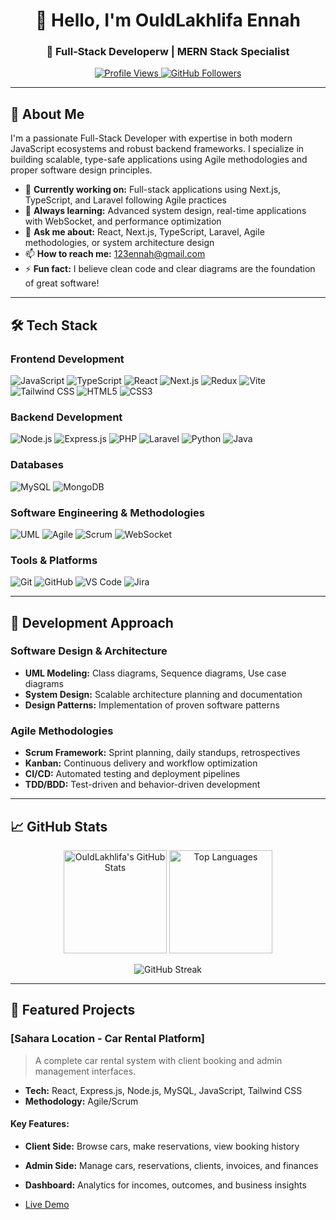 <h1 align="center">👋 Hello, I'm OuldLakhlifa Ennah</h1>
<h3 align="center">🚀 Full-Stack Developerw | MERN Stack Specialist</h3>

<p align="center">
  <a href="https://github.com/ennah123/ennah123">
    <img src="https://komarev.com/ghpvc/?username=ennah123&label=Profile%20views&color=0e75b6&style=flat" alt="Profile Views" />
  </a>
  <a href="https://github.com/ennah123?tab=followers">
    <img src="https://img.shields.io/github/followers/ennah123?label=Followers&style=social" alt="GitHub Followers">
  </a>
</p>

---

## 📖 About Me

I'm a passionate Full-Stack Developer with expertise in both modern JavaScript ecosystems and robust backend frameworks. I specialize in building scalable, type-safe applications using Agile methodologies and proper software design principles.

- 🔭 **Currently working on:** Full-stack applications using Next.js, TypeScript, and Laravel following Agile practices
- 🌱 **Always learning:** Advanced system design, real-time applications with WebSocket, and performance optimization
- 💬 **Ask me about:** React, Next.js, TypeScript, Laravel, Agile methodologies, or system architecture design
- 📫 **How to reach me:** 123ennah@gmail.com
- ⚡ **Fun fact:** I believe clean code and clear diagrams are the foundation of great software!

---

## 🛠️ Tech Stack

### **Frontend Development**
![JavaScript](https://img.shields.io/badge/JavaScript-F7DF1E?style=for-the-badge&logo=javascript&logoColor=black)
![TypeScript](https://img.shields.io/badge/TypeScript-3178C6?style=for-the-badge&logo=typescript&logoColor=white)
![React](https://img.shields.io/badge/React-20232A?style=for-the-badge&logo=react&logoColor=61DAFB)
![Next.js](https://img.shields.io/badge/Next.js-000000?style=for-the-badge&logo=next.js&logoColor=white)
![Redux](https://img.shields.io/badge/Redux-764ABC?style=for-the-badge&logo=redux&logoColor=white)
![Vite](https://img.shields.io/badge/Vite-646CFF?style=for-the-badge&logo=vite&logoColor=white)
![Tailwind CSS](https://img.shields.io/badge/Tailwind_CSS-38B2AC?style=for-the-badge&logo=tailwind-css&logoColor=white)
![HTML5](https://img.shields.io/badge/HTML5-E34F26?style=for-the-badge&logo=html5&logoColor=white)
![CSS3](https://img.shields.io/badge/CSS3-1572B6?style=for-the-badge&logo=css3&logoColor=white)

### **Backend Development**
![Node.js](https://img.shields.io/badge/Node.js-339933?style=for-the-badge&logo=nodedotjs&logoColor=white)
![Express.js](https://img.shields.io/badge/Express.js-000000?style=for-the-badge&logo=express&logoColor=white)
![PHP](https://img.shields.io/badge/PHP-777BB4?style=for-the-badge&logo=php&logoColor=white)
![Laravel](https://img.shields.io/badge/Laravel-FF2D20?style=for-the-badge&logo=laravel&logoColor=white)
![Python](https://img.shields.io/badge/Python-3776AB?style=for-the-badge&logo=python&logoColor=white)
![Java](https://img.shields.io/badge/Java-ED8B00?style=for-the-badge&logo=openjdk&logoColor=white)

### **Databases**
![MySQL](https://img.shields.io/badge/MySQL-4479A1?style=for-the-badge&logo=mysql&logoColor=white)
![MongoDB](https://img.shields.io/badge/MongoDB-47A248?style=for-the-badge&logo=mongodb&logoColor=white)

### **Software Engineering & Methodologies**
![UML](https://img.shields.io/badge/UML-000000?style=for-the-badge&logo=diagramsdotnet&logoColor=white)
![Agile](https://img.shields.io/badge/Agile-009688?style=for-the-badge&logo=agile&logoColor=white)
![Scrum](https://img.shields.io/badge/Scrum-6DB33F?style=for-the-badge&logo=scrum&logoColor=white)
![WebSocket](https://img.shields.io/badge/WebSocket-010101?style=for-the-badge&logo=websocket&logoColor=white)

### **Tools & Platforms**
![Git](https://img.shields.io/badge/Git-F05032?style=for-the-badge&logo=git&logoColor=white)
![GitHub](https://img.shields.io/badge/GitHub-181717?style=for-the-badge&logo=github&logoColor=white)
![VS Code](https://img.shields.io/badge/VS_Code-007ACC?style=for-the-badge&logo=visual-studio-code&logoColor=white)
![Jira](https://img.shields.io/badge/Jira-0052CC?style=for-the-badge&logo=jira&logoColor=white)

---

## 🎯 Development Approach

### **Software Design & Architecture**
- **UML Modeling:** Class diagrams, Sequence diagrams, Use case diagrams
- **System Design:** Scalable architecture planning and documentation
- **Design Patterns:** Implementation of proven software patterns

### **Agile Methodologies**
- **Scrum Framework:** Sprint planning, daily standups, retrospectives
- **Kanban:** Continuous delivery and workflow optimization
- **CI/CD:** Automated testing and deployment pipelines
- **TDD/BDD:** Test-driven and behavior-driven development

---

## 📈 GitHub Stats

<p align="center">
  <img src="https://github-readme-stats.vercel.app/api?username=ennah123&show_icons=true&theme=radical&hide_border=true" alt="OuldLakhlifa's GitHub Stats" height="165" />
  <img src="https://github-readme-stats.vercel.app/api/top-langs/?username=ennah123&layout=compact&theme=radical&hide_border=true" alt="Top Languages" height="165" />
</p>

<p align="center">
  <img src="https://github-readme-streak-stats.herokuapp.com/?user=ennah123&theme=radical&hide_border=true" alt="GitHub Streak" />
</p>

---
## 🚀 Featured Projects

### **[Sahara Location - Car Rental Platform]**
> A complete car rental system with client booking and admin management interfaces.
* **Tech:** React, Express.js, Node.js, MySQL, JavaScript, Tailwind CSS
* **Methodology:** Agile/Scrum

#### **Key Features:**
* **Client Side:** Browse cars, make reservations, view booking history
* **Admin Side:** Manage cars, reservations, clients, invoices, and finances
* **Dashboard:** Analytics for incomes, outcomes, and business insights

* [Live Demo](https://saharalocation.vercel.app) 
